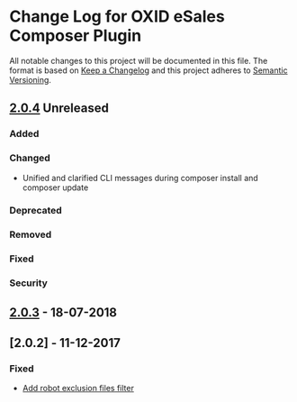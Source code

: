 # Change Log for OXID eSales Composer Plugin

All notable changes to this project will be documented in this file.
The format is based on [Keep a Changelog](http://keepachangelog.com/)
and this project adheres to [Semantic Versioning](http://semver.org/).

## [2.0.4] Unreleased

### Added

### Changed
- Unified and clarified CLI messages during composer install and composer update 

### Deprecated

### Removed

### Fixed

### Security

## [2.0.3] - 18-07-2018

## [2.0.2] - 11-12-2017

### Fixed
- [Add robot exclusion files filter](https://bugs.oxid-esales.com/view.php?id=6703)

[2.0.4]: https://github.com/OXID-eSales/oxideshop_composer_plugin/compare/v2.0.3...master 
[2.0.3]: https://github.com/OXID-eSales/oxideshop_composer_plugin/compare/v2.0.2...v2.0.3